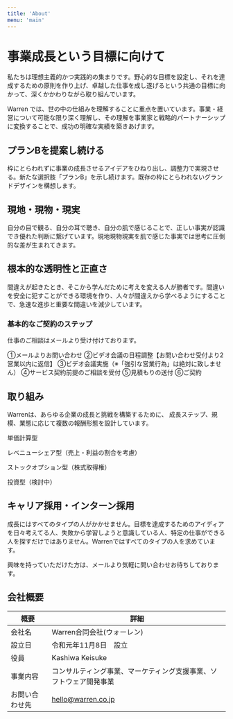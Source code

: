 ```yaml
---
title: 'About'
menu: 'main'
---
```


# 事業成長という目標に向けて

私たちは理想主義的かつ実践的の集まりです。野心的な目標を設定し、それを達成するための原則を作り上げ、卓越した仕事を成し遂げるという共通の目標に向かって、深くかかわりながら取り組んでいます。

Warren では、世の中の仕組みを理解することに重点を置いています。事業・経営について可能な限り深く理解し、その理解を事業家と戦略的パートナーシップに変換することで、成功の明確な実績を築きあげます。


## プランBを提案し続ける
枠にとらわれずに事業の成長させるアイデアをひねり出し、調整力で実現させる。新たな選択肢「プランB」を示し続けます。既存の枠にとらわれないグランドデザインを構想します。

## 現地・現物・現実
自分の目で観る、自分の耳で聴き、自分の肌で感じることで、正しい事実が認識でき優れた判断に繋げています。現地現物現実を肌で感じた事実では思考に圧倒的な差が生まれてきます。

## 根本的な透明性と正直さ
間違えが起きたとき、そこから学んだために考えを変える人が勝者です。間違いを安全に犯すことができる環境を作り、人々が間違えから学べるようにすることで、急速な進歩と重要な間違いを減少しています。



### 基本的なご契約のステップ
仕事のご相談はメールより受け付けております。

①メールよりお問い合わせ
②ビデオ会議の日程調整【お問い合わせ受付より2営業以内に返信】
③ビデオ会議実施（※「強引な営業行為」は絶対に致しません）
④サービス契約前提のご相談を受付
⑤見積もりの送付
⑥ご契約


## 取り組み
Warrenは、あらゆる企業の成長と挑戦を構築するために、 成長ステップ、規模、業態に応じて複数の報酬形態を設計しています。

単価計算型

レベニューシェア型（売上・利益の割合を考慮）

ストックオプション型（株式取得権）

投資型（検討中）


## キャリア採用・インターン採用
成長にはすべてのタイプの人がかかせません。目標を達成するためのアイディアを日々考えてる人、失敗から学習しようと意識している人、特定の仕事ができる人を探すだけではありません。Warrenではすべてのタイプの人を求めています。

興味を持っていただけた方は、メールより気軽に問い合わせお待ちしております。


## 会社概要
| 概要           | 詳細 |
| ---------     | --------------- |
| 会社名         | Warren合同会社(ウォーレン) |
| 設立日           |  令和元年11月8日　設立 |
| 役員           | Kashiwa Keisuke |
| 事業内容       | コンサルティング事業、マーケティング支援事業、ソフトウェア開発事業|
| お問い合わせ先  | hello@warren.co.jp  |  
